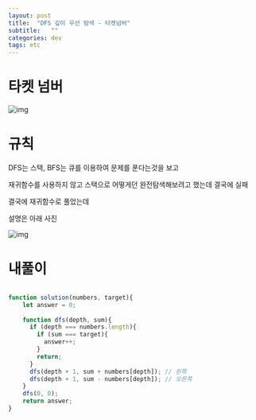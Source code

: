 ```yaml
---
layout: post
title:  "DFS 깊이 우선 탐색 - 타켓넘버"
subtitle:   ""
categories: dev
tags: etc
--- 
```


# 타켓 넘버

![img](https://chung10kr.github.io/assets/img/2021-06-08-2.PNG)


# 규칙

DFS는 스택, BFS는 큐를 이용하여 문제를 푼다는것을 보고

재귀함수를 사용하지 않고 스택으로 어떻게던 완전탐색해보려고 했는데 결국에 실패

결국에 재귀함수로 풀었는데

설명은 아래 사진


![img](https://chung10kr.github.io/assets/img/2021-06-08-1.PNG)



# 내풀이
```javascript

function solution(numbers, target){
    let answer = 0;
  
    function dfs(depth, sum){
      if (depth === numbers.length){
        if (sum === target){
          answer++;
        }
        return;
      }
      dfs(depth + 1, sum + numbers[depth]); // 왼쪽
      dfs(depth + 1, sum - numbers[depth]); // 오른쪽
    }
    dfs(0, 0);
    return answer;
}

```

